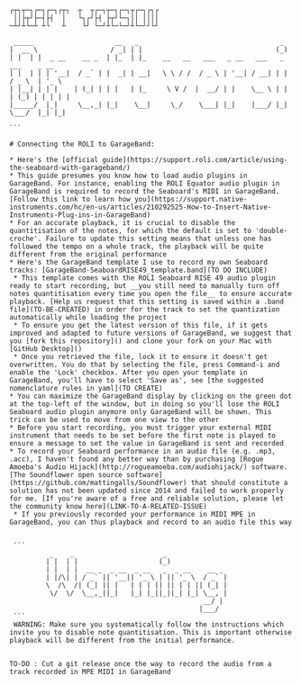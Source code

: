 ````
┌┬┐┬─┐┌─┐┌─┐┌┬┐  ┬  ┬┌─┐┬─┐┌─┐┬┌─┐┌┐┌
 ││├┬┘├─┤├┤  │   └┐┌┘├┤ ├┬┘└─┐││ ││││
─┴┘┴└─┴ ┴└   ┴    └┘ └─┘┴└─└─┘┴└─┘┘└┘

 _____                    __   _                                   _                 
|  __ \                  / _| | |                                 (_)                
| |  | |  _ __    __ _  | |_  | |_    __   __   ___   _ __   ___   _    ___    _ __  
| |  | | | '__|  / _` | |  _| | __|   \ \ / /  / _ \ | '__| / __| | |  / _ \  | '_ \
| |__| | | |    | (_| | | |   | |_     \ V /  |  __/ | |    \__ \ | | | (_) | | | | |
|_____/  |_|     \__,_| |_|    \__|     \_/    \___| |_|    |___/ |_|  \___/  |_| |_|

```

# Connecting the ROLI to GarageBand:

* Here's the [official guide](https://support.roli.com/article/using-the-seaboard-with-garageband/)
* This guide presumes you know how to load audio plugins in GarageBand. For instance, enabling the ROLI Equator audio plugin in GarageBand is required to record the Seaboard's MIDI in GarageBand. [Follow this link to learn how you](https://support.native-instruments.com/hc/en-us/articles/210292525-How-to-Insert-Native-Instruments-Plug-ins-in-GarageBand)
* For an accurate playback, it is crucial to disable the quantitisation of the notes, for which the default is set to 'double-croche'. Failure to update this setting means that unless one has followed the tempo on a whole track, the playback will be quite different from the original performance
* Here's the GarageBand template I use to record my own Seaboard tracks: [GarageBand-SeaboardRISE49_template.band](TO DO INCLUDE)
 * This template comes with the ROLI Seaboard RISE 49 audio plugin ready to start recording, but __you still need to manually turn off notes quantitisation every time you open the file__ to ensure accurate playback. [Help us request that this setting is saved within a .band file](TO-BE-CREATED) in order for the track to set the quantization automatically while loading the project
 * To ensure you get the latest version of this file, if it gets improved and adapted to future versions of GarageBand, we suggest that you [fork this repository]() and clone your fork on your Mac with [GitHub Desktop]()
 * Once you retrieved the file, lock it to ensure it doesn't get overwritten. You do that by selecting the file, press Command-i and enable the 'Lock' checkbox. After you open your template in GarageBand, you'll have to select 'Save as', see [the suggested nomenclature rules in yaml](TO CREATE)
* You can maximize the GarageBand display by clicking on the green dot at the top-left of the window, but in doing so you'll lose the ROLI Seaboard audio plugin anymore only GarageBand will be shown. This trick can be used to move from one view to the other
* Before you start recording, you must trigger your external MIDI instrument that needs to be set before the first note is played to ensure a message to set the value in GarageBand is sent and recorded  
* To record your Seaboard performance in an audio file (e.g. .mp3, .acc), I haven't found any better way than by purchasing [Rogue Amoeba's Audio Hijack](http://rogueamoeba.com/audiohijack/) software. [The Soundflower open source software](https://github.com/mattingalls/Soundflower) that should constitute a solution has not been updated since 2014 and failed to work properly for me. [If you're aware of a free and reliable solution, please let the community know here](LINK-TO-A-RELATED-ISSUE)    
 * If you previously recorded your performance in MIDI MPE in GarageBand, you can thus playback and record to an audio file this way


 ```
          _    _                      _               
         | |  | |                    (_)              
         | |  | |  __ _  _ __  _ __   _  _ __    __ _
         | |/\| | / _` || '__|| '_ \ | || '_ \  / _` |
         \  /\  /| (_| || |   | | | || || | | || (_| |
          \/  \/  \__,_||_|   |_| |_||_||_| |_| \__, |
                                                __/ |
                                               |___/
 ```
 WARNING: Make sure you systematically follow the instructions which invite you to disable note quantitisation. This is important otherwise playback will be different from the initial performance.


TO-DO : Cut a git release once the way to record the audio from a track recorded in MPE MIDI in GarageBand
